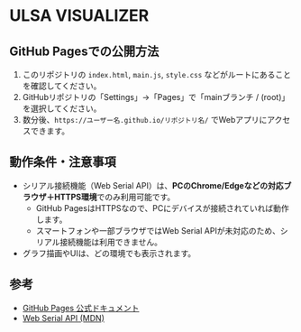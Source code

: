 # ULSA VISUALIZER

## GitHub Pagesでの公開方法

1. このリポジトリの `index.html`, `main.js`, `style.css` などがルートにあることを確認してください。
2. GitHubリポジトリの「Settings」→「Pages」で「mainブランチ / (root)」を選択してください。
3. 数分後、`https://ユーザー名.github.io/リポジトリ名/` でWebアプリにアクセスできます。

## 動作条件・注意事項

- シリアル接続機能（Web Serial API）は、**PCのChrome/Edgeなどの対応ブラウザ＋HTTPS環境**でのみ利用可能です。
    - GitHub PagesはHTTPSなので、PCにデバイスが接続されていれば動作します。
    - スマートフォンや一部ブラウザではWeb Serial APIが未対応のため、シリアル接続機能は利用できません。
- グラフ描画やUIは、どの環境でも表示されます。

## 参考
- [GitHub Pages 公式ドキュメント](https://docs.github.com/ja/pages)
- [Web Serial API (MDN)](https://developer.mozilla.org/ja/docs/Web/API/Serial)